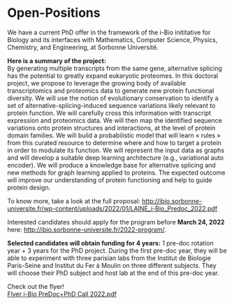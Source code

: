 # Open-Positions

We have a current PhD offer in the framework of the i-Bio inititative for Biology and its interfaces with Mathematics, Computer Science, Physics, Chemistry, and Engineering, at Sorbonne Université.

**Here is a summary of the project:**  
By generating multiple transcripts from the same gene, alternative splicing has the potential to greatly expand eukaryotic proteomes. In this doctoral project, we propose to leverage the growing body of available transcriptomics and proteomics data to generate new protein functional diversity. We will use the notion of evolutionary conservation to identify a set of alternative-splicing-induced sequence variations likely relevant to protein function. We will carefully cross this information with transcript expression and proteomics data. We will then map the identified sequence variations onto protein structures and interactions, at the level of protein domain families. We will build a probabilistic model that will learn « rules » from this curated resource to determine where and how to target a protein in order to modulate its function. We will represent the input data as graphs and will develop a suitable deep learning architecture (e.g., variational auto encoder). We will produce a knowledge base for alternative splicing and new methods for graph learning applied to proteins. The expected outcome will improve our understanding of protein functioning and help to guide protein design.

To know more, take a look at the full proposal: http://ibio.sorbonne-universite.fr/wp-content/uploads/2022/01/LAINE_i-Bio_Predoc_2022.pdf

Interested candidates should apply for the program before **March 24, 2022** here: http://ibio.sorbonne-universite.fr/2022-program/.

**Selected candidates will obtain funding for 4 years:** 1 pre-doc rotation year + 3 years for the PhD project. During the first pre-doc year, they will be able to experiment with three parisian labs from the Institut de Biologie Paris-Seine and Institut du Fer à Moulin on three different subjects. They will choose their PhD subject and host lab at the end of this pre-doc year.  

Check out the flyer!  
[Flyer i-Bio PreDoc+PhD Call 2022.pdf](https://github.com/PhyloSofS-Team/Open-Positions/files/7903694/Flyer.i-Bio.PreDoc%2BPhD.Call.2022.pdf)
